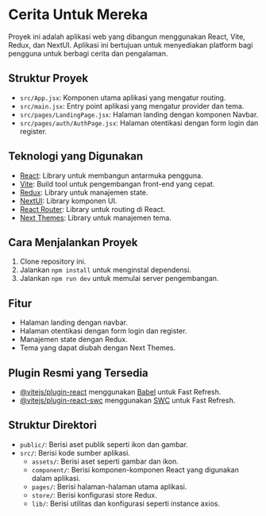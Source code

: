 # Cerita Untuk Mereka

Proyek ini adalah aplikasi web yang dibangun menggunakan React, Vite, Redux, dan NextUI. Aplikasi ini bertujuan untuk menyediakan platform bagi pengguna untuk berbagi cerita dan pengalaman.

## Struktur Proyek

- `src/App.jsx`: Komponen utama aplikasi yang mengatur routing.
- `src/main.jsx`: Entry point aplikasi yang mengatur provider dan tema.
- `src/pages/LandingPage.jsx`: Halaman landing dengan komponen Navbar.
- `src/pages/auth/AuthPage.jsx`: Halaman otentikasi dengan form login dan register.

## Teknologi yang Digunakan

- [React](https://reactjs.org/): Library untuk membangun antarmuka pengguna.
- [Vite](https://vitejs.dev/): Build tool untuk pengembangan front-end yang cepat.
- [Redux](https://redux.js.org/): Library untuk manajemen state.
- [NextUI](https://nextui.org/): Library komponen UI.
- [React Router](https://reactrouter.com/): Library untuk routing di React.
- [Next Themes](https://github.com/pacocoursey/next-themes): Library untuk manajemen tema.

## Cara Menjalankan Proyek

1. Clone repository ini.
2. Jalankan `npm install` untuk menginstal dependensi.
3. Jalankan `npm run dev` untuk memulai server pengembangan.

## Fitur

- Halaman landing dengan navbar.
- Halaman otentikasi dengan form login dan register.
- Manajemen state dengan Redux.
- Tema yang dapat diubah dengan Next Themes.

## Plugin Resmi yang Tersedia

- [@vitejs/plugin-react](https://github.com/vitejs/vite-plugin-react/blob/main/packages/plugin-react/README.md) menggunakan [Babel](https://babeljs.io/) untuk Fast Refresh.
- [@vitejs/plugin-react-swc](https://github.com/vitejs/vite-plugin-react-swc) menggunakan [SWC](https://swc.rs/) untuk Fast Refresh.

## Struktur Direktori

- `public/`: Berisi aset publik seperti ikon dan gambar.
- `src/`: Berisi kode sumber aplikasi.
  - `assets/`: Berisi aset seperti gambar dan ikon.
  - `component/`: Berisi komponen-komponen React yang digunakan dalam aplikasi.
  - `pages/`: Berisi halaman-halaman utama aplikasi.
  - `store/`: Berisi konfigurasi store Redux.
  - `lib/`: Berisi utilitas dan konfigurasi seperti instance axios.